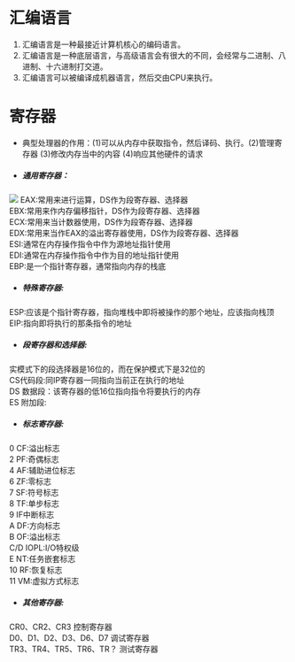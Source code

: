 # 汇编语言
1. 汇编语言是一种最接近计算机核心的编码语言。
2. 汇编语言是一种底层语言，与高级语言会有很大的不同，会经常与二进制、八进制、十六进制打交道。
3. 汇编语言可以被编译成机器语言，然后交由CPU来执行。
# 寄存器
- 典型处理器的作用：(1)可以从内存中获取指令，然后译码、执行。(2)管理寄存器 (3)修改内存当中的内容 (4)响应其他硬件的请求

- ##### 通用寄存器：
![](https://github.com/WitWindLuo/ctf_web/blob/master/src/1510726979294.png)
EAX:常用来进行运算，DS作为段寄存器、选择器  
EBX:常用来作内存偏移指针，DS作为段寄存器、选择器  
ECX:常用来当计数器使用，DS作为段寄存器、选择器  
EDX:常用来当作EAX的溢出寄存器使用，DS作为段寄存器、选择器  
ESI:通常在内存操作指令中作为源地址指针使用  
EDI:通常在内存操作指令中作为目的地址指针使用  
EBP:是一个指针寄存器，通常指向内存的栈底  
 
- ##### 特殊寄存器:
ESP:应该是个指针寄存器，指向堆栈中即将被操作的那个地址，应该指向栈顶  
EIP:指向即将执行的那条指令的地址  
 
- ##### 段寄存器和选择器:
实模式下的段选择器是16位的，而在保护模式下是32位的  
CS代码段:同IP寄存器一同指向当前正在执行的地址  
DS 数据段：该寄存器的低16位指向指令将要执行的内存  
ES 附加段:
 
- ##### 标志寄存器:
0 CF:溢出标志  
2 PF:奇偶标志  
4 AF:辅助进位标志  
6 ZF:零标志  
7 SF:符号标志  
8 TF:单步标志  
9 IF中断标志  
A DF:方向标志  
B OF:溢出标志  
C/D IOPL:I/O特权级  
E NT:任务嵌套标志  
10 RF:恢复标志  
11 VM:虚拟方式标志  
 
- ##### 其他寄存器:
CR0、CR2、CR3   控制寄存器  
D0、D1、D2、D3、D6、D7  调试寄存器    
TR3、TR4、TR5、TR6、TR？  测试寄存器  
 
 
 
 
 
